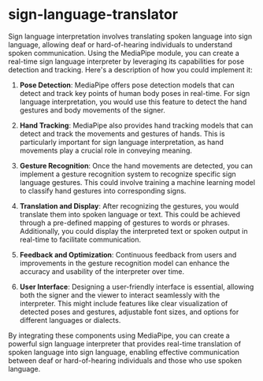 # sign-language-translator

Sign language interpretation involves translating spoken language into sign language, allowing deaf or hard-of-hearing individuals to understand spoken communication. Using the MediaPipe module, you can create a real-time sign language interpreter by leveraging its capabilities for pose detection and tracking. Here's a description of how you could implement it:

1. **Pose Detection**: MediaPipe offers pose detection models that can detect and track key points of human body poses in real-time. For sign language interpretation, you would use this feature to detect the hand gestures and body movements of the signer.

2. **Hand Tracking**: MediaPipe also provides hand tracking models that can detect and track the movements and gestures of hands. This is particularly important for sign language interpretation, as hand movements play a crucial role in conveying meaning.

3. **Gesture Recognition**: Once the hand movements are detected, you can implement a gesture recognition system to recognize specific sign language gestures. This could involve training a machine learning model to classify hand gestures into corresponding signs.

4. **Translation and Display**: After recognizing the gestures, you would translate them into spoken language or text. This could be achieved through a pre-defined mapping of gestures to words or phrases. Additionally, you could display the interpreted text or spoken output in real-time to facilitate communication.

5. **Feedback and Optimization**: Continuous feedback from users and improvements in the gesture recognition model can enhance the accuracy and usability of the interpreter over time.

6. **User Interface**: Designing a user-friendly interface is essential, allowing both the signer and the viewer to interact seamlessly with the interpreter. This might include features like clear visualization of detected poses and gestures, adjustable font sizes, and options for different languages or dialects.

By integrating these components using MediaPipe, you can create a powerful sign language interpreter that provides real-time translation of spoken language into sign language, enabling effective communication between deaf or hard-of-hearing individuals and those who use spoken language.
